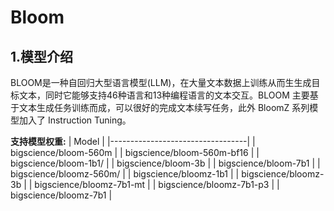# Bloom

## 1.模型介绍


BLOOM是一种自回归大型语言模型(LLM)，在大量文本数据上训练从而生生成目标文本，同时它能够支持46种语言和13种编程语言的文本交互。BLOOM 主要基于文本生成任务训练而成，可以很好的完成文本续写任务，此外 BloomZ 系列模型加入了 Instruction Tuning。

**支持模型权重:**
| Model                            |
|----------------------------------|
| bigscience/bloom-560m            |
| bigscience/bloom-560m-bf16          |
| bigscience/bloom-1b1/          |
| bigscience/bloom-3b          |
| bigscience/bloom-7b1          |
| bigscience/bloomz-560m/         |
| bigscience/bloomz-1b1          |
| bigscience/bloomz-3b          |
| bigscience/bloomz-7b1-mt          |
| bigscience/bloomz-7b1-p3          |
| bigscience/bloomz-7b1          |
